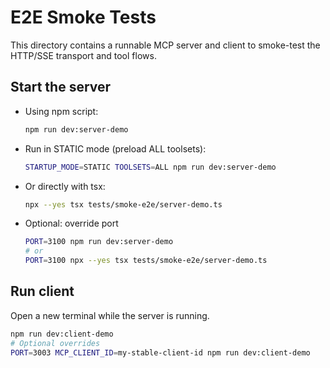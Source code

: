 # E2E Smoke Tests

This directory contains a runnable MCP server and client to smoke-test the HTTP/SSE transport and tool flows.

## Start the server

- Using npm script:
  ```bash
  npm run dev:server-demo
  ```
- Run in STATIC mode (preload ALL toolsets):
  ```bash
  STARTUP_MODE=STATIC TOOLSETS=ALL npm run dev:server-demo
  ```
- Or directly with tsx:
  ```bash
  npx --yes tsx tests/smoke-e2e/server-demo.ts
  ```
- Optional: override port
  ```bash
  PORT=3100 npm run dev:server-demo
  # or
  PORT=3100 npx --yes tsx tests/smoke-e2e/server-demo.ts
  ```

## Run client

Open a new terminal while the server is running.

```bash
npm run dev:client-demo
# Optional overrides
PORT=3003 MCP_CLIENT_ID=my-stable-client-id npm run dev:client-demo
```

